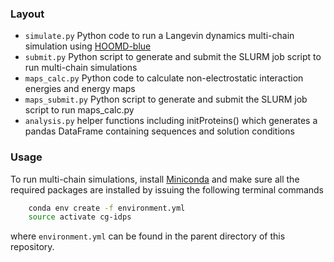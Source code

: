 ### Layout

- `simulate.py` Python code to run a Langevin dynamics multi-chain simulation using [HOOMD-blue](https://hoomd-blue.readthedocs.io/en/latest/)
- `submit.py` Python script to generate and submit the SLURM job script to run multi-chain simulations
- `maps_calc.py` Python code to calculate non-electrostatic interaction energies and energy maps
- `maps_submit.py` Python script to generate and submit the SLURM job script to run maps_calc.py
- `analysis.py` helper functions including initProteins() which generates a pandas DataFrame containing sequences and solution conditions

### Usage

To run multi-chain simulations, install [Miniconda](https://conda.io/miniconda.html) and make sure all the required packages are installed by issuing the following terminal commands

```bash
    conda env create -f environment.yml
    source activate cg-idps
```

where `environment.yml` can be found in the parent directory of this repository.

